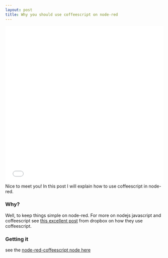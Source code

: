 ```yaml
---
layout: post
title: Why you should use coffeescript on node-red
---
```


<iframe src="//player.vimeo.com/video/106729013" width="100%" height="500" frameborder="0" webkitallowfullscreen mozallowfullscreen allowfullscreen></iframe> 

<div class="message">
  Nice to meet you! In this post I will explain how to use coffeescript in node-red.
</div>

### Why?

Well, to keep things simple on node-red.
For more on nodejs javascript and coffeescript see [this excellent post](https://tech.dropbox.com/2012/09/dropbox-dives-into-coffeescript) from dropbox on how they use coffeescript.

### Getting it

see the [node-red-coffeescript node here](https://www.npmjs.org/package/node-red-node-coffeescript)


